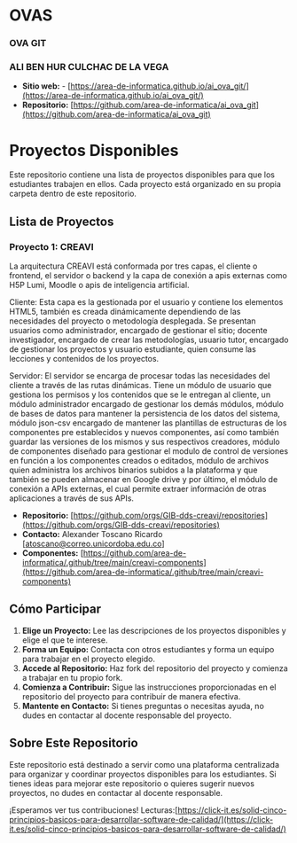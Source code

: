 # OVAS

### OVA GIT
### ALI BEN HUR CULCHAC DE LA VEGA

- **Sitio web:** - [https://area-de-informatica.github.io/ai_ova_git/](https://area-de-informatica.github.io/ai_ova_git/)
- **Repositorio:** [https://github.com/area-de-informatica/ai_ova_git](https://github.com/area-de-informatica/ai_ova_git)



# Proyectos Disponibles

Este repositorio contiene una lista de proyectos disponibles para que los estudiantes trabajen en ellos. Cada proyecto está organizado en su propia carpeta dentro de este repositorio.

## Lista de Proyectos

### Proyecto 1: CREAVI

La arquitectura CREAVI está conformada por tres capas, el cliente o frontend, el servidor o backend y la capa de conexión a apis externas como H5P Lumi, Moodle o apis de inteligencia artificial.

Cliente: Esta capa es la gestionada por el usuario y contiene los elementos HTML5, también es creada dinámicamente dependiendo de las necesidades del proyecto o metodología desplegada. Se presentan usuarios como administrador, encargado de gestionar el sitio; docente investigador, encargado de crear las metodologías, usuario tutor, encargado de gestionar los proyectos y usuario estudiante, quien consume las lecciones y contenidos de los proyectos.

Servidor: El servidor se encarga de procesar todas las necesidades del cliente a través de las rutas dinámicas. Tiene un módulo de usuario que gestiona los permisos y los contenidos que se le entregan al cliente, un módulo administrador encargado de gestionar los demás módulos, módulo de bases de datos para mantener la persistencia de los datos del sistema, módulo json-csv encargado de mantener las plantillas de estructuras de los componentes pre establecidos y nuevos componentes, así como también guardar las versiones de los mismos y sus respectivos creadores, módulo de componentes diseñado para gestionar el modulo de control de versiones en función a los componentes creados o editados, módulo de archivos quien administra los archivos binarios subidos a la plataforma y que también se pueden almacenar en Google drive y por último, el módulo de conexión a APIs externas, el cual permite extraer información de otras aplicaciones a través de sus APIs.

- **Repositorio:** [https://github.com/orgs/GIB-dds-creavi/repositories](https://github.com/orgs/GIB-dds-creavi/repositories) 
- **Contacto:** Alexander Toscano Ricardo [atoscano@correo.unicordoba.edu.co]
- **Componentes:** [https://github.com/area-de-informatica/.github/tree/main/creavi-components](https://github.com/area-de-informatica/.github/tree/main/creavi-components)


## Cómo Participar

1. **Elige un Proyecto:** Lee las descripciones de los proyectos disponibles y elige el que te interese.
2. **Forma un Equipo:** Contacta con otros estudiantes y forma un equipo para trabajar en el proyecto elegido.
3. **Accede al Repositorio:** Haz fork del repositorio del proyecto y comienza a trabajar en tu propio fork.
4. **Comienza a Contribuir:** Sigue las instrucciones proporcionadas en el repositorio del proyecto para contribuir de manera efectiva.
5. **Mantente en Contacto:** Si tienes preguntas o necesitas ayuda, no dudes en contactar al docente responsable del proyecto.

## Sobre Este Repositorio

Este repositorio está destinado a servir como una plataforma centralizada para organizar y coordinar proyectos disponibles para los estudiantes. Si tienes ideas para mejorar este repositorio o quieres sugerir nuevos proyectos, no dudes en contactar al docente responsable.

¡Esperamos ver tus contribuciones!
Lecturas:[https://click-it.es/solid-cinco-principios-basicos-para-desarrollar-software-de-calidad/](https://click-it.es/solid-cinco-principios-basicos-para-desarrollar-software-de-calidad/)
